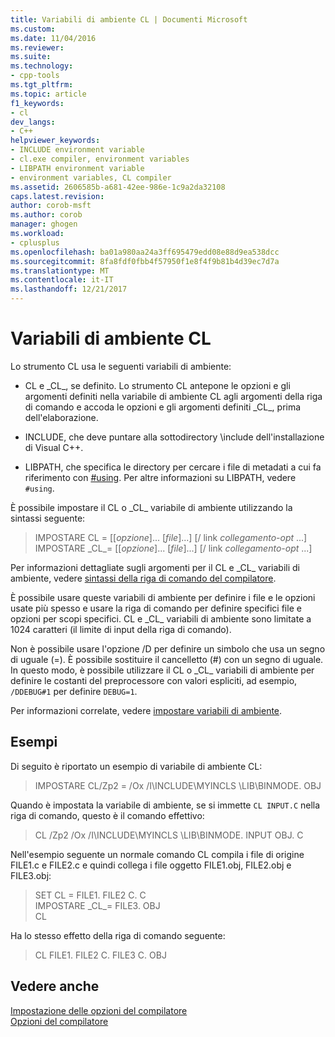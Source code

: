 ```yaml
---
title: Variabili di ambiente CL | Documenti Microsoft
ms.custom: 
ms.date: 11/04/2016
ms.reviewer: 
ms.suite: 
ms.technology:
- cpp-tools
ms.tgt_pltfrm: 
ms.topic: article
f1_keywords:
- cl
dev_langs:
- C++
helpviewer_keywords:
- INCLUDE environment variable
- cl.exe compiler, environment variables
- LIBPATH environment variable
- environment variables, CL compiler
ms.assetid: 2606585b-a681-42ee-986e-1c9a2da32108
caps.latest.revision: 
author: corob-msft
ms.author: corob
manager: ghogen
ms.workload:
- cplusplus
ms.openlocfilehash: ba01a980aa24a3ff695479edd08e88d9ea538dcc
ms.sourcegitcommit: 8fa8fdf0fbb4f57950f1e8f4f9b81b4d39ec7d7a
ms.translationtype: MT
ms.contentlocale: it-IT
ms.lasthandoff: 12/21/2017
---
```

# <a name="cl-environment-variables"></a>Variabili di ambiente CL

Lo strumento CL usa le seguenti variabili di ambiente:

- CL e \_CL\_, se definito. Lo strumento CL antepone le opzioni e gli argomenti definiti nella variabile di ambiente CL agli argomenti della riga di comando e accoda le opzioni e gli argomenti definiti \_CL\_, prima dell'elaborazione.

- INCLUDE, che deve puntare alla sottodirectory \include dell'installazione di Visual C++.

- LIBPATH, che specifica le directory per cercare i file di metadati a cui fa riferimento con [#using](../../preprocessor/hash-using-directive-cpp.md). Per altre informazioni su LIBPATH, vedere `#using`.

È possibile impostare il CL o \_CL\_ variabile di ambiente utilizzando la sintassi seguente:

> IMPOSTARE CL = [[*opzione*]... [*file*]...] [/ link *collegamento-opt* ...]  
> IMPOSTARE \_CL\_= [[*opzione*]... [*file*]...] [/ link *collegamento-opt* ...]

Per informazioni dettagliate sugli argomenti per il CL e \_CL\_ variabili di ambiente, vedere [sintassi della riga di comando del compilatore](../../build/reference/compiler-command-line-syntax.md).

È possibile usare queste variabili di ambiente per definire i file e le opzioni usate più spesso e usare la riga di comando per definire specifici file e opzioni per scopi specifici. CL e \_CL\_ variabili di ambiente sono limitate a 1024 caratteri (il limite di input della riga di comando).

Non è possibile usare l'opzione /D per definire un simbolo che usa un segno di uguale (=). È possibile sostituire il cancelletto (#) con un segno di uguale. In questo modo, è possibile utilizzare il CL o \_CL\_ variabili di ambiente per definire le costanti del preprocessore con valori espliciti, ad esempio, `/DDEBUG#1` per definire `DEBUG=1`.

Per informazioni correlate, vedere [impostare variabili di ambiente](../../build/setting-the-path-and-environment-variables-for-command-line-builds.md).

## <a name="examples"></a>Esempi

Di seguito è riportato un esempio di variabile di ambiente CL:

> IMPOSTARE CL/Zp2 = /Ox /I\INCLUDE\MYINCLS \LIB\BINMODE. OBJ

Quando è impostata la variabile di ambiente, se si immette `CL INPUT.C` nella riga di comando, questo è il comando effettivo:

> CL /Zp2 /Ox /I\INCLUDE\MYINCLS \LIB\BINMODE. INPUT OBJ. C

Nell'esempio seguente un normale comando CL compila i file di origine FILE1.c e FILE2.c e quindi collega i file oggetto FILE1.obj, FILE2.obj e FILE3.obj:

> SET CL = FILE1. FILE2 C. C  
> IMPOSTARE \_CL\_= FILE3. OBJ  
> CL  

Ha lo stesso effetto della riga di comando seguente:

> CL FILE1. FILE2 C. FILE3 C. OBJ

## <a name="see-also"></a>Vedere anche

[Impostazione delle opzioni del compilatore](../../build/reference/setting-compiler-options.md)   
[Opzioni del compilatore](../../build/reference/compiler-options.md)

